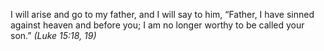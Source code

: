 I will arise and go to my father, and I will say to him, “Father, I have sinned against heaven and before you; I am no longer worthy to be called your son.” _(Luke 15:18, 19)_
